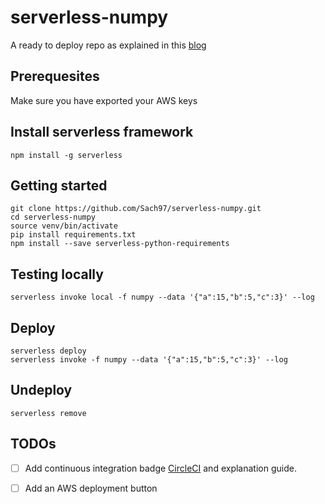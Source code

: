 # serverless-numpy
A ready to deploy repo as explained in this [blog](https://serverless.com/blog/serverless-python-packaging/)

## Prerequesites

Make sure you have exported your AWS keys

## Install serverless framework

```
npm install -g serverless
```

## Getting started
```
git clone https://github.com/Sach97/serverless-numpy.git
cd serverless-numpy
source venv/bin/activate
pip install requirements.txt
npm install --save serverless-python-requirements
```

## Testing locally

```
serverless invoke local -f numpy --data '{"a":15,"b":5,"c":3}' --log
```

## Deploy

```
serverless deploy
serverless invoke -f numpy --data '{"a":15,"b":5,"c":3}' --log
```

## Undeploy

```
serverless remove
```

## TODOs

- [ ] Add continuous integration badge [CircleCI](https://serverless.com/blog/ci-cd-workflow-serverless-apps-with-circleci/) and explanation guide. 
- [ ] Add an AWS deployment button


